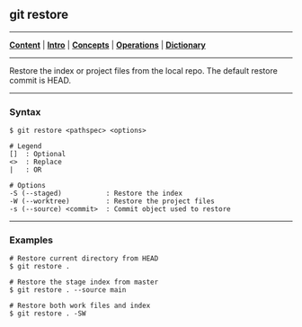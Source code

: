 ## git restore
________________________________________________________________________________
[**Content**](../../README.md) |
[**Intro**](../../01-Introduction/introduction.md) |
[**Concepts**](../../02-Concepts/concepts.md) |
[**Operations**](../../03-Operations/operations.md) |
[**Dictionary**](../../04-Appendix/dictionary.md)
________________________________________________________________________________

Restore the index or project files from the local repo. The default restore 
commit is HEAD.

-------------------------------------------------------------------------------
### Syntax
```
$ git restore <pathspec> <options>

# Legend
[]  : Optional
<>  : Replace
|   : OR
  
# Options
-S (--staged)           : Restore the index
-W (--worktree)         : Restore the project files
-s (--source) <commit>  : Commit object used to restore   
```


-------------------------------------------------------------------------------
### Examples
```shell
# Restore current directory from HEAD
$ git restore .

# Restore the stage index from master
$ git restore . --source main

# Restore both work files and index
$ git restore . -SW
```